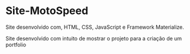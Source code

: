 # Site-MotoSpeed
Site desenvolvido com, HTML, CSS, JavaScript e Framework Materialize.

Site desenvolvido com intuito de mostrar o projeto para a criação de um portfolio
